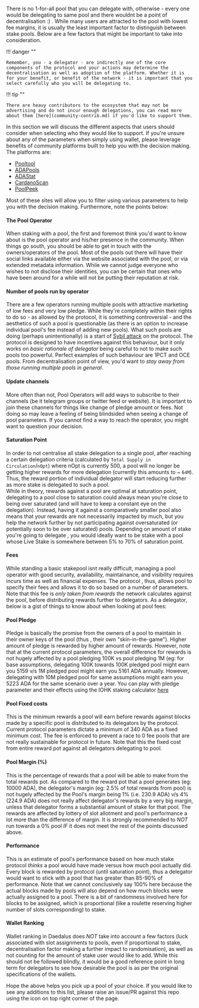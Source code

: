 
There is no 1-for-all pool that you can delegate with, otherwise - every one would be delegating to same pool and there wouldnt be a point of decentralisation :) . While many users are attracted to the pool with lowest fee margins, it is usually the least important factor to distinguish between stake pools. Below are a few factors that might be important to take into consideration.

!!! danger ""

    Remember, you - a delegator - are indirectly one of the core components of the protocol and your actions may determine the decentralisation as well as adoption of the platform. Whether it is for your benefit, or benefit of the network - it is important that you select carefully who you will be delegating to.

!!! tip ""

    There are heavy contributors to the ecosystem that may not be advertising and do not incur enough delegations, you can read more about them [here](community-contrib.md) if you'd like to support them.

In this section we will discuss the different aspects that users should consider when selecting who they would like to support. If you're unsure about any of the parameters when simply using wallet, please leverage benefits of community platforms built to help you with the decision making. The platforms are:

  * [Pooltool](https://pooltool.io)
  * [ADAPools](https://adapools.org)
  * [ADAStat](https://adastat.net)
  * [CardanoScan](http://cardanoscan.io)
  * [PoolPeek](https://poolpeek.com/)

Most of these sites will allow you to filter using various parameters to help you with the decision making. Furthermore, note the points below:

#### The Pool Operator  
  When staking with a pool, the first and foremost think you'd want to know about is the pool operator and his/her presence in the community. When things go south, you should be able to get in touch with the owners/operators of the pool. Most of the pools out there will have their social links available either via the website associated with the pool, or via extended metadata information. While we cannot judge everyone who wishes to not disclose their identities, you can be certain that ones who have been around for a while will not be putting their reputation at risk.  

#### Number of pools run by operator  
  There are a few operators running multiple pools with attractive marketing of low fees and very low pledge. While they're completely within their rights to do so - as allowed by the protocol, it is something controversial - and the aesthetics of such a pool is questionable (as there is an option to increase individual pool's fee instead of adding new pools). What such pools are doing (perhaps unintentionally) is a start of [Sybil attack](https://en.wikipedia.org/wiki/Sybil_attack#:~:text=In%20a%20Sybil%20attack%2C%20the,diagnosed%20with%20dissociative%20identity%20disorder) on the protocol. The protocol is designed to have incentives against this behaviour, but it only works on *basic rationale of delegator* being careful to not to make such pools too powerful. Perfect examples of such behaviour are 1PCT and OCE pools. From decentralisation point of view, you'd want to *stay away from those running multiple pools in general*.

#### Update channels  
  More often than not, Pool Operators will add ways to subscribe to their channels (be it telegram groups or twitter feed or website). It is important to join these channels for things like change of pledge amount or fees. Not doing so may leave a feeling of being blindsided when seeing a change of pool parameters. If you cannot find a way to reach the operator, you might want to question your decision.  

#### Saturation Point
  In order to not centralise all stake delegation to a single pool, after reaching a certain delegation criteria (calculated by `Total Supply in Circulation`/`nOpt`) where nOpt is currently 500, a pool will no longer be getting higher rewards for more delegation (currently this amounts to ~ `64M`). Thus, the reward portion of individual delegator will start reducing further as more stake is delegated to such a pool.  
  While in theory, rewards against a pool are optimal at saturation point, delegating to a pool close to saturation could always mean you're close to being over saturated (and will have to keep a constant eye on the delegation). Instead, having it against a comparatively smaller pool also means that your rewards are not necessarily impacted by much, but you help the network further by not participating against oversaturated (or potentially soon to be over saturated) pools. Depending on amount of stake you're going to delegate , you would ideally want to be stake with a pool whose Live Stake is somewhere between 5% to 70% of saturation point.

#### Fees  
  While standing a basic stakepool isnt really difficult, managing a pool operator with good security, availability, maintainance, and visibility requires incurs time as well as financial expenses. The protocol , thus, allows pool to specify their fees and allows it to do so based on a number of parameters. Note that this fee is *only taken from rewards* the network calculates against the pool, before distributing rewards further to delegators. As a delegator, below is a gist of things to know about when looking at pool fees:

#### Pool Pledge
  Pledge is basically the promise from the owners of a pool to maintain in their owner keys of the pool (thus , their own "skin-in-the-game"). Higher amount of pledge is rewarded by higher amount of rewards. However, note that at the current protocol parameters, the overall difference for rewards is not hugely affected by a pool pledging 100K vs pool pledging 1M (eg: for base assumptions, delegating 100K towards 100K pledged pool might earn you 5159 v/s 1M pledged pool might earn you 5161 ADA annually. However, delegating with 10M pledged pool for same assumptions might earn you 5223 ADA for the same scenario over a year. You can play with pledge parameter and their effects using the IOHK staking calculator [here](https://cardano.org/calculator/)

#### Pool Fixed costs
  This is the minimum rewards a pool will earn before rewards against blocks made by a specific pool is distributed to its delegators by the protocol. Current protocol parameters dictate a minimum of 340 ADA as a fixed minimum cost. The fee is enforced to prevent a race to 0 fee pools that are not really sustainable for protocol in future. Note that this the fixed cost from entire reward pot against all delegators delegating to pool.
  
#### Pool Margin (%)
  This is the percentage of rewards that a pool will be able to make from the total rewards pot. As compared to the reward pot that a pool generates (eg: 10000 ADA), the delegator's margin (eg: 2.5% of total rewards from pool) is not hugely affected by the Pool's margin being 1% (i.e. 230.9 ADA) v/s 4% (224.9 ADA) does not really affect delegator's rewards by a very big margin, unless that delegator forms a substantial amount of stake for that pool. The rewards are affected by lottery of slot allotment and pool's performance a lot more than the difference of margin. It is strongly recommended to *NOT* run towards a 0% pool *IF* it does not meet the rest of the points discussed above.  
  
#### Performance  
  This is an estimate of pool's performance based on how much stake protocol *thinks* a pool would have made versus how much pool actually did. Every block is rewarded by protocol (until saturation point), thus a delegator would want to stick with a pool that has greater than 85-90% of performance. Note that we cannot conclusively say 100% here because the actual blocks made by pools will also depend on how much blocks were actually assigned to a pool. There is a bit of randomness involved here for blocks to be assigned, which is proportional (like a roulette reserving higher number of slots corresponding) to stake.

#### Wallet Ranking  
  Wallet ranking in Daedalus does *NOT* take into account a few factors (luck associated with slot assignments to pools, even if proportional to stake, decentralisation factor making a further impact to randomisation), as well as not counting for the amount of stake user would like to add. While this should not be followed blindly, it would be a good reference point in long term for delegators to see how desirable the pool is as per the original specifications of the wallets.  

Hope the above helps you pick up a pool of your choice. If you would like to see any additions to this list, please raise an issue/PR against this repo using the icon on top right corner of the page.
